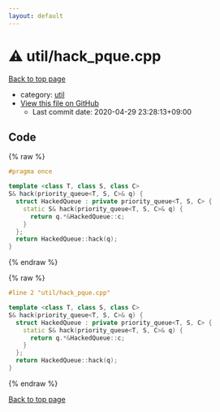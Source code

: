```yaml
---
layout: default
---
```


<!-- mathjax config similar to math.stackexchange -->
<script type="text/javascript" async
  src="https://cdnjs.cloudflare.com/ajax/libs/mathjax/2.7.5/MathJax.js?config=TeX-MML-AM_CHTML">
</script>
<script type="text/x-mathjax-config">
  MathJax.Hub.Config({
    TeX: { equationNumbers: { autoNumber: "AMS" }},
    tex2jax: {
      inlineMath: [ ['$','$'] ],
      processEscapes: true
    },
    "HTML-CSS": { matchFontHeight: false },
    displayAlign: "left",
    displayIndent: "2em"
  });
</script>

<script type="text/javascript" src="https://cdnjs.cloudflare.com/ajax/libs/jquery/3.4.1/jquery.min.js"></script>
<script src="https://cdn.jsdelivr.net/npm/jquery-balloon-js@1.1.2/jquery.balloon.min.js" integrity="sha256-ZEYs9VrgAeNuPvs15E39OsyOJaIkXEEt10fzxJ20+2I=" crossorigin="anonymous"></script>
<script type="text/javascript" src="../../assets/js/copy-button.js"></script>
<link rel="stylesheet" href="../../assets/css/copy-button.css" />


# :warning: util/hack_pque.cpp

<a href="../../index.html">Back to top page</a>

* category: <a href="../../index.html#05c7e24700502a079cdd88012b5a76d3">util</a>
* <a href="{{ site.github.repository_url }}/blob/master/util/hack_pque.cpp">View this file on GitHub</a>
    - Last commit date: 2020-04-29 23:28:13+09:00




## Code

<a id="unbundled"></a>
{% raw %}
```cpp
#pragma once

template <class T, class S, class C>
S& hack(priority_queue<T, S, C>& q) {
  struct HackedQueue : private priority_queue<T, S, C> {
    static S& hack(priority_queue<T, S, C>& q) {
      return q.*&HackedQueue::c;
    }
  };
  return HackedQueue::hack(q);
}

```
{% endraw %}

<a id="bundled"></a>
{% raw %}
```cpp
#line 2 "util/hack_pque.cpp"

template <class T, class S, class C>
S& hack(priority_queue<T, S, C>& q) {
  struct HackedQueue : private priority_queue<T, S, C> {
    static S& hack(priority_queue<T, S, C>& q) {
      return q.*&HackedQueue::c;
    }
  };
  return HackedQueue::hack(q);
}

```
{% endraw %}

<a href="../../index.html">Back to top page</a>

